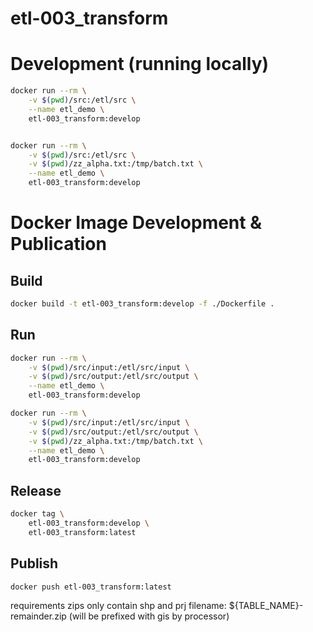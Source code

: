# etl-003_transform

# Development (running locally)

```sh
docker run --rm \
	-v $(pwd)/src:/etl/src \
	--name etl_demo \
	etl-003_transform:develop


docker run --rm \
	-v $(pwd)/src:/etl/src \
    -v $(pwd)/zz_alpha.txt:/tmp/batch.txt \
	--name etl_demo \
	etl-003_transform:develop
```

# Docker Image Development & Publication

## Build
```sh
docker build -t etl-003_transform:develop -f ./Dockerfile .
```
## Run
```sh
docker run --rm \
	-v $(pwd)/src/input:/etl/src/input \
	-v $(pwd)/src/output:/etl/src/output \
	--name etl_demo \
	etl-003_transform:develop

docker run --rm \
	-v $(pwd)/src/input:/etl/src/input \
	-v $(pwd)/src/output:/etl/src/output \
    -v $(pwd)/zz_alpha.txt:/tmp/batch.txt \
	--name etl_demo \
	etl-003_transform:develop
```

## Release
```sh
docker tag \
	etl-003_transform:develop \
	etl-003_transform:latest
```

## Publish
```sh
docker push etl-003_transform:latest
```


requirements
	zips only
		contain shp and prj
	filename:
		${TABLE_NAME}-remainder.zip (will be prefixed with gis by processor)
